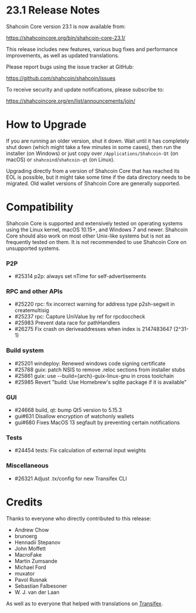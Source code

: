 23.1 Release Notes
==================

Shahcoin Core version 23.1 is now available from:

  <https://shahcoincore.org/bin/shahcoin-core-23.1/>

This release includes new features, various bug fixes and performance
improvements, as well as updated translations.

Please report bugs using the issue tracker at GitHub:

  <https://github.com/shahcoin/shahcoin/issues>

To receive security and update notifications, please subscribe to:

  <https://shahcoincore.org/en/list/announcements/join/>

How to Upgrade
==============

If you are running an older version, shut it down. Wait until it has completely
shut down (which might take a few minutes in some cases), then run the
installer (on Windows) or just copy over `/Applications/Shahcoin-Qt` (on macOS)
or `shahcoind`/`shahcoin-qt` (on Linux).

Upgrading directly from a version of Shahcoin Core that has reached its EOL is
possible, but it might take some time if the data directory needs to be migrated. Old
wallet versions of Shahcoin Core are generally supported.

Compatibility
==============

Shahcoin Core is supported and extensively tested on operating systems
using the Linux kernel, macOS 10.15+, and Windows 7 and newer.  Shahcoin
Core should also work on most other Unix-like systems but is not as
frequently tested on them.  It is not recommended to use Shahcoin Core on
unsupported systems.

### P2P

- #25314 p2p: always set nTime for self-advertisements

### RPC and other APIs

- #25220 rpc: fix incorrect warning for address type p2sh-segwit in createmultisig
- #25237 rpc: Capture UniValue by ref for rpcdoccheck
- #25983 Prevent data race for pathHandlers
- #26275 Fix crash on deriveaddresses when index is 2147483647 (2^31-1)

### Build system

- #25201 windeploy: Renewed windows code signing certificate
- #25788 guix: patch NSIS to remove .reloc sections from installer stubs
- #25861 guix: use --build={arch}-guix-linux-gnu in cross toolchain
- #25985 Revert "build: Use Homebrew's sqlite package if it is available"

### GUI

- #24668 build, qt: bump Qt5 version to 5.15.3
- gui#631 Disallow encryption of watchonly wallets
- gui#680 Fixes MacOS 13 segfault by preventing certain notifications

### Tests

- #24454 tests: Fix calculation of external input weights

### Miscellaneous

- #26321 Adjust .tx/config for new Transifex CLI

Credits
=======

Thanks to everyone who directly contributed to this release:

- Andrew Chow
- brunoerg
- Hennadii Stepanov
- John Moffett
- MacroFake
- Martin Zumsande
- Michael Ford
- muxator
- Pavol Rusnak
- Sebastian Falbesoner
- W. J. van der Laan

As well as to everyone that helped with translations on
[Transifex](https://www.transifex.com/shahcoin/shahcoin/).
